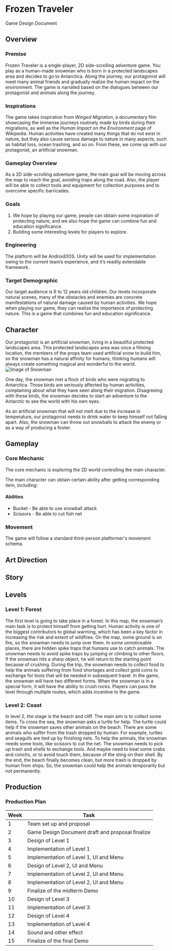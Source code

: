 # Frozen Traveler

Game Design Document

## Overview

### Premise

Frozen Traveler is a single-player, 2D side-scrolling adventure game. You play as a human-made snowman who is born in a protected landscapes area and decides to go to Antarctica. Along the journey, our protagonist will meet many animal friends and gradually realize the human impact on the environment. The game is narrated based on the dialogues between our protagonist and animals along the journey.

### Inspirations

The game takes inspiration from *Winged Migration*, a documentary film showcasing the immense journeys routinely made by birds during their migrations, as well as the *Human Impact on the Environment* page of Wikipedia. Human activities have created many things that do not exist in nature, but they also cause serious damage to nature in many aspects, such as habitat loss, ocean trashing, and so on. From these, we come up with our protagonist, an artificial snowman.

### Gameplay Overview

As a 2D side-scrolling adventure game, the main goal will be moving across the map to reach the goal, avoiding traps along the road. Also, the player will be able to collect tools and equipment for collection purposes and to overcome specific barricades.

### Goals

1. We hope by playing our game, people can obtain some inspiration of protecting nature, and we also hope the game can combine fun and education significance.
2. Building some interesting levels for players to explore.

### Engineering

The platform will be Android/IOS. Unity will be used for implementation owing to the current team’s experience, and it’s readily extendable framework.

### Target Demographic

Our target audience is 6 to 12 years old children. Our levels incorporate natural scenes, many of the obstacles and enemies are concrete manifestations of natural damage caused by human activities. We hope when playing our game, they can realize the importance of protecting nature. This is a game that combines fun and education significance.

## Character

Our protagonist is an artificial snowman, living in a beautiful protected landscapes area. This protected landscapes area was once a filming location, the members of the props team used artificial snow to build him, so the snowman has a natural affinity for humans, thinking humans will always create something magical and wonderful to the world. ![Image of Snowman](https://drive.google.com/file/d/1iuI9YF6qNf5CEY1TcznU_8tFAzIfTl9p/view)

One day, the snowman met a flock of birds who were migrating to Antarctica. Those birds are seriously affected by human activities, complaining about what they have seen along their migration. Disagreeing with those birds, the snowman decides to start an adventure to the Antarctic to see the world with his own eyes.

As an artificial snowman that will not melt due to the increase in temperature, our protagonist needs to drink water to keep himself not falling apart. Also, the snowman can throw out snowballs to attack the enemy or as a way of producing a footer.

## Gameplay

### Core Mechanic

The core mechanic is exploring the 2D world controlling the main character. 

The main character can obtain certain ability after getting corresponding item, including:

#### Abilities

- Bucket - Be able to use snowball attack
- Scissors - Be able to cut fish net

### Movement

The game will follow a standard third-person platformer's movement schema.

## Art Direction

## Story

## Levels

### Level 1: Forest

The first level is going to take place in a forest. In this map, the snowman’s main task is to protect himself from getting hurt. Human activity is one of the biggest contributors to global warming, which has been a key factor in increasing the risk and extent of wildfires. On the map, some ground is on fire, so the snowman needs to jump over them. In some unnoticeable places, there are hidden spike traps that humans use to catch animals. The snowman needs to avoid spike traps by jumping or climbing to other floors. If the snowman hits a sharp object, he will return to the starting point because of crushing. During the trip, the snowman needs to collect food to help the animals suffering from food shortages and collect gold coins to exchange for tools that will be needed in subsequent travel. In the game, the snowman will have two different forms. When the snowman is in a special form, it will have the ability to crush rocks. Players can pass the level through multiple routes, which adds incentive to the game.

### Level 2: Coast

In level 2, the stage is the beach and cliff. The main aim is to collect some items. To cross the sea, the snowman asks a turtle for help. The turtle could help if the snowman saves other animals on the beach. There are some animals who suffer from the trash dropped by human. For example, turtles and seagulls are tied up by finishing nets. To help the animals, the snowman needs some tools, like scissors to cut the net. The snowman needs to pick up trash and shells to exchange tools. And maybe need to beat some crabs and conchs, or to avoid touch them, because of the sting on their shell. By the end, the beach finally becomes clean, but more trash is dropped by human from ships. So, the snowman could help the animals temporarily but not permanently.

## Production

### Production Plan

| Week | Task                                             |
| ---- | ------------------------------------------------ |
| 1    | Team set up and proposal                         |
| 2    | Game Design Document draft and proposal finalize |
| 3    | Design of Level 1                                |
| 4    | Implementation of Level 1                        |
| 5    | Implementation of Level 1, UI and Menu           |
| 6    | Design of Level 2, UI and Menu                   |
| 7    | Implementation of Level 2, UI and Menu           |
| 8    | Implementation of Level 2, UI and Menu           |
| 9    | Finalize of the midterm Demo                     |
| 10   | Design of Level 3                                |
| 11   | Implementation of Level 3                        |
| 12   | Design of Level 4                                |
| 13   | Implementation of Level 4                        |
| 14   | Sound and other effect                           |
| 15   | Finalize of the final Demo                       |

